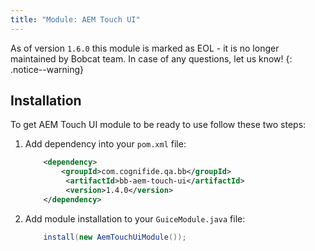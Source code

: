 ```yaml
---
title: "Module: AEM Touch UI"
---
```


As of version `1.6.0` this module is marked as EOL - it is no longer maintained by Bobcat team. In case of any questions, let us know!
{: .notice--warning}

## Installation

To get AEM Touch UI module to be ready to use follow these two steps:

1. Add dependency into your `pom.xml` file:

    ```xml
        <dependency>
            <groupId>com.cognifide.qa.bb</groupId>
             <artifactId>bb-aem-touch-ui</artifactId>
             <version>1.4.0</version>
        </dependency>
    ```
2. Add module installation to your `GuiceModule.java` file:
    ```java
        install(new AemTouchUiModule());
    ```
